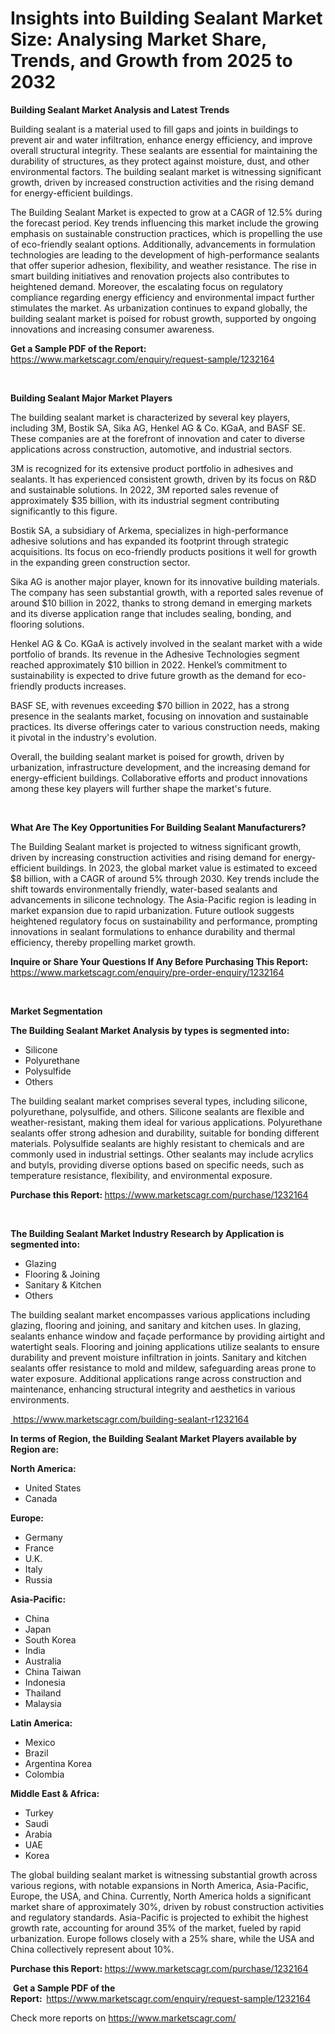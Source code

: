 <p><h1>Insights into Building Sealant Market Size: Analysing Market Share, Trends, and Growth from 2025 to 2032</h1></p><p><strong>Building Sealant Market Analysis and Latest Trends</strong></p>
<p><p>Building sealant is a material used to fill gaps and joints in buildings to prevent air and water infiltration, enhance energy efficiency, and improve overall structural integrity. These sealants are essential for maintaining the durability of structures, as they protect against moisture, dust, and other environmental factors. The building sealant market is witnessing significant growth, driven by increased construction activities and the rising demand for energy-efficient buildings.</p><p>The Building Sealant Market is expected to grow at a CAGR of 12.5% during the forecast period. Key trends influencing this market include the growing emphasis on sustainable construction practices, which is propelling the use of eco-friendly sealant options. Additionally, advancements in formulation technologies are leading to the development of high-performance sealants that offer superior adhesion, flexibility, and weather resistance. The rise in smart building initiatives and renovation projects also contributes to heightened demand. Moreover, the escalating focus on regulatory compliance regarding energy efficiency and environmental impact further stimulates the market. As urbanization continues to expand globally, the building sealant market is poised for robust growth, supported by ongoing innovations and increasing consumer awareness.</p></p>
<p><strong>Get a Sample PDF of the Report:&nbsp;</strong> <a href="https://www.marketscagr.com/enquiry/request-sample/1232164?utm_campaign=2991&utm_medium=2&utm_source=Github&utm_content=ia&utm_term=01042025&utm_id=building-sealant">https://www.marketscagr.com/enquiry/request-sample/1232164</a></p>
<p>&nbsp;</p>
<p><strong>Building Sealant Major Market Players</strong></p>
<p><p>The building sealant market is characterized by several key players, including 3M, Bostik SA, Sika AG, Henkel AG & Co. KGaA, and BASF SE. These companies are at the forefront of innovation and cater to diverse applications across construction, automotive, and industrial sectors.</p><p>3M is recognized for its extensive product portfolio in adhesives and sealants. It has experienced consistent growth, driven by its focus on R&D and sustainable solutions. In 2022, 3M reported sales revenue of approximately $35 billion, with its industrial segment contributing significantly to this figure.</p><p>Bostik SA, a subsidiary of Arkema, specializes in high-performance adhesive solutions and has expanded its footprint through strategic acquisitions. Its focus on eco-friendly products positions it well for growth in the expanding green construction sector.</p><p>Sika AG is another major player, known for its innovative building materials. The company has seen substantial growth, with a reported sales revenue of around $10 billion in 2022, thanks to strong demand in emerging markets and its diverse application range that includes sealing, bonding, and flooring solutions.</p><p>Henkel AG & Co. KGaA is actively involved in the sealant market with a wide portfolio of brands. Its revenue in the Adhesive Technologies segment reached approximately $10 billion in 2022. Henkel’s commitment to sustainability is expected to drive future growth as the demand for eco-friendly products increases.</p><p>BASF SE, with revenues exceeding $70 billion in 2022, has a strong presence in the sealants market, focusing on innovation and sustainable practices. Its diverse offerings cater to various construction needs, making it pivotal in the industry's evolution.</p><p>Overall, the building sealant market is poised for growth, driven by urbanization, infrastructure development, and the increasing demand for energy-efficient buildings. Collaborative efforts and product innovations among these key players will further shape the market's future.</p></p>
<p>&nbsp;</p>
<p><strong>What Are The Key Opportunities For Building Sealant Manufacturers?</strong></p>
<p><p>The Building Sealant market is projected to witness significant growth, driven by increasing construction activities and rising demand for energy-efficient buildings. In 2023, the global market value is estimated to exceed $8 billion, with a CAGR of around 5% through 2030. Key trends include the shift towards environmentally friendly, water-based sealants and advancements in silicone technology. The Asia-Pacific region is leading in market expansion due to rapid urbanization. Future outlook suggests heightened regulatory focus on sustainability and performance, prompting innovations in sealant formulations to enhance durability and thermal efficiency, thereby propelling market growth.</p></p>
<p><strong>Inquire or Share Your Questions If Any Before Purchasing This Report:</strong> <a href="https://www.marketscagr.com/enquiry/pre-order-enquiry/1232164?utm_campaign=2991&utm_medium=2&utm_source=Github&utm_content=ia&utm_term=01042025&utm_id=building-sealant">https://www.marketscagr.com/enquiry/pre-order-enquiry/1232164</a></p>
<p>&nbsp;</p>
<p><strong>Market Segmentation</strong></p>
<p><strong>The Building Sealant Market Analysis by types is segmented into:</strong></p>
<p><ul><li>Silicone</li><li>Polyurethane</li><li>Polysulfide</li><li>Others</li></ul></p>
<p><p>The building sealant market comprises several types, including silicone, polyurethane, polysulfide, and others. Silicone sealants are flexible and weather-resistant, making them ideal for various applications. Polyurethane sealants offer strong adhesion and durability, suitable for bonding different materials. Polysulfide sealants are highly resistant to chemicals and are commonly used in industrial settings. Other sealants may include acrylics and butyls, providing diverse options based on specific needs, such as temperature resistance, flexibility, and environmental exposure.</p></p>
<p><strong>Purchase this Report:&nbsp;</strong><a href="https://www.marketscagr.com/purchase/1232164?utm_campaign=2991&utm_medium=2&utm_source=Github&utm_content=ia&utm_term=01042025&utm_id=building-sealant">https://www.marketscagr.com/purchase/1232164</a></p>
<p>&nbsp;</p>
<p><strong>The Building Sealant Market Industry Research by Application is segmented into:</strong></p>
<p><ul><li>Glazing</li><li>Flooring & Joining</li><li>Sanitary & Kitchen</li><li>Others</li></ul></p>
<p><p>The building sealant market encompasses various applications including glazing, flooring and joining, and sanitary and kitchen uses. In glazing, sealants enhance window and façade performance by providing airtight and watertight seals. Flooring and joining applications utilize sealants to ensure durability and prevent moisture infiltration in joints. Sanitary and kitchen sealants offer resistance to mold and mildew, safeguarding areas prone to water exposure. Additional applications range across construction and maintenance, enhancing structural integrity and aesthetics in various environments.</p></p>
<p><a href="https://www.marketscagr.com/building-sealant-r1232164?utm_campaign=2991&utm_medium=2&utm_source=Github&utm_content=ia&utm_term=01042025&utm_id=building-sealant">&nbsp;https://www.marketscagr.com/building-sealant-r1232164</a></p>
<p><strong>In terms of Region, the Building Sealant Market Players available by Region are:</strong></p>
<p>
    <p> <strong> North America: </strong>
        <ul>
            <li>United States</li>
            <li>Canada</li>
        </ul>
        </p> 
    <p> <strong> Europe: </strong>
        <ul>
            <li>Germany</li>
            <li>France</li>
            <li>U.K.</li>
            <li>Italy</li>
            <li>Russia</li>
        </ul>
        </p> 
    <p> <strong> Asia-Pacific: </strong>
        <ul>
            <li>China</li>
            <li>Japan</li>
            <li>South Korea</li>
            <li>India</li>
            <li>Australia</li>
            <li>China Taiwan</li>
            <li>Indonesia</li>
            <li>Thailand</li>
            <li>Malaysia</li>
        </ul>
        </p> 
    <p> <strong> Latin America: </strong>
        <ul>
            <li>Mexico</li>
            <li>Brazil</li>
            <li>Argentina Korea</li>
            <li>Colombia</li>
        </ul>
        </p> 
    <p> <strong> Middle East & Africa: </strong>
        <ul>
            <li>Turkey</li>
            <li>Saudi</li>
            <li>Arabia</li>
            <li>UAE</li>
            <li>Korea</li>
        </ul>
    </p>
    </p>
<p><p>The global building sealant market is witnessing substantial growth across various regions, with notable expansions in North America, Asia-Pacific, Europe, the USA, and China. Currently, North America holds a significant market share of approximately 30%, driven by robust construction activities and regulatory standards. Asia-Pacific is projected to exhibit the highest growth rate, accounting for around 35% of the market, fueled by rapid urbanization. Europe follows closely with a 25% share, while the USA and China collectively represent about 10%.</p></p>
<p><strong>Purchase this Report: </strong><a href="https://www.marketscagr.com/purchase/1232164?utm_campaign=2991&utm_medium=2&utm_source=Github&utm_content=ia&utm_term=01042025&utm_id=building-sealant">https://www.marketscagr.com/purchase/1232164</a></p>
<p>&nbsp;<strong>Get a Sample PDF of the Report:&nbsp;&nbsp;</strong><a href="https://www.marketscagr.com/enquiry/request-sample/1232164?utm_campaign=2991&utm_medium=2&utm_source=Github&utm_content=ia&utm_term=01042025&utm_id=building-sealant">https://www.marketscagr.com/enquiry/request-sample/1232164</a></p>
<p><strong></strong></p>
<p>Check more reports on <a href="https://www.marketscagr.com/?utm_campaign=2991&utm_medium=2&utm_source=Github&utm_content=ia&utm_term=01042025&utm_id=building-sealant">https://www.marketscagr.com/</a></p>